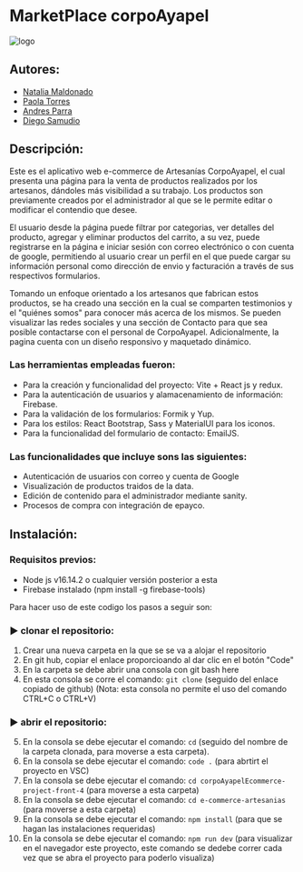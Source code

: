 # MarketPlace corpoAyapel 
![logo](/src/assets/Images/logo.png)
## Autores:
-  [Natalia Maldonado](https://github.com/NataliaMR26)  
- [Paola Torres](https://github.com/PaolaTorresV)  
- [Andres Parra](https://github.com/AndresParra11) 
- [Diego Samudio](https://github.com/DISARODS)
  
## Descripción: 
Este es el aplicativo web e-commerce de Artesanías CorpoAyapel, el cual presenta una página para la venta de productos realizados por los artesanos, dándoles más visibilidad a su trabajo.
Los productos son previamente creados por el administrador al que se le permite editar o modificar el contendio que desee. 

El usuario desde la página puede filtrar por categorias, ver detalles del producto, agregar y eliminar productos del carrito, a su vez, puede registrarse en la página e iniciar sesión  con correo electrónico o con cuenta de google,
permitiendo al usuario crear un perfil en el que puede cargar su información personal como dirección de envio y facturación a través de sus respectivos formularios.

Tomando un enfoque orientado a los artesanos que fabrican estos productos, se ha creado una sección en la cual se comparten testimonios y el "quiénes somos" para conocer más acerca de los mismos.
Se pueden visualizar las redes sociales y una sección de Contacto para que sea posible contactarse con el personal de CorpoAyapel. 
Adicionalmente, la pagina cuenta con un diseño responsivo y maquetado dinámico.

### Las herramientas empleadas fueron: 
- Para la creación y funcionalidad del proyecto: Vite + React js y redux.
- Para la autenticación de usuarios y alamacenamiento de información: Firebase.
- Para la validación de los formularios: Formik y Yup.
- Para los estilos: React Bootstrap,  Sass y MaterialUI para los iconos.
- Para la funcionalidad del formulario de contacto: EmailJS.
### Las funcionalidades que incluye sons las siguientes:
- Autenticación de usuarios con correo y cuenta de Google 
- Visualización de productos traidos de la data.
- Edición de contenido para el administrador mediante sanity.
- Procesos de compra con integración de epayco.

## Instalación: 
### Requisitos previos: 
- Node js v16.14.2 o cualquier versión posterior a esta
- Firebase instalado (npm install -g firebase-tools)

Para hacer uso de este codigo los pasos a seguir son: 
### ▶ clonar el repositorio:
1. Crear una nueva carpeta en la que se se va a alojar el repositorio
2. En git hub, copiar el enlace proporcioando al dar clic en el botón "Code" 
3. En la carpeta se debe abrir una consola con git bash here 
4. En esta consola se corre el comando: `git clone` (seguido del enlace copiado de github) (Nota: esta consola no permite el uso del comando CTRL+C o CTRL+V)
### ▶ abrir el repositorio:
5. En la consola se debe ejecutar el comando: `cd` (seguido del nombre de la carpeta clonada, para moverse a esta carpeta).
6. En la consola se debe ejecutar el comando: `code .` (para abrtirt el proyecto en VSC)
7. En la consola se debe ejecutar el comando: `cd corpoAyapelEcommerce-project-front-4`  (para moverse a esta carpeta)
8. En la consola se debe ejecutar el comando: `cd e-commerce-artesanias`  (para moverse a esta carpeta)
9. En la consola se debe ejecutar el comando: `npm install` (para que se hagan las instalaciones requeridas)
10. En la consola se debe ejecutar el comando: `npm run dev` (para visualizar en el navegador este proyecto, este comando se dedebe correr cada vez que se abra el proyecto para poderlo visualiza)
